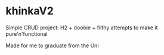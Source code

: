 # khinkaV2

Simple CRUD project: H2 + doobie + filthy attempts to make it pure'n'functional

Made for me to graduate from the Uni
